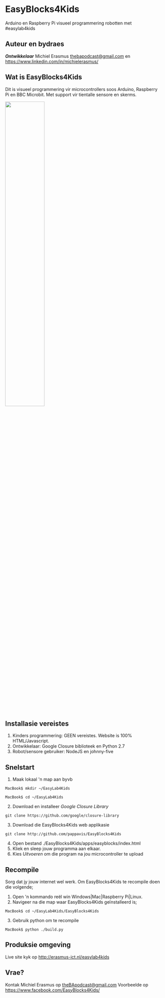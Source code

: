 # EasyBlocks4Kids
Arduino en Raspberry Pi visueel programmering robotten met #easylab4kids

Auteur en bydraes
---

***Ontwikkelaar*** Michiel Erasmus  thebapodcast@gmail.com  en  https://www.linkedin.com/in/michielerasmus/

Wat is EasyBlocks4Kids
---
Dit is visueel programmering vir microcontrollers soos Arduino, Raspberry Pi en BBC Microbit. Met support vir tientalle sensore en skerms.

<img src="https://i.imgur.com/zrBxmlm.png" width="50%" hight="50%">

Installasie vereistes
---
1. Kinders programmering: GEEN vereistes. Website is 100% HTML/Javascript.
2. Ontwikkelaar: Google Closure biblioteek en Python 2.7
3. Robot/sensore gebruiker: NodeJS en johnny-five

Snelstart
---
1. Maak lokaal 'n map aan byvb
```
MacBook$ mkdir ~/EasyLab4Kids
```

```
MacBook$ cd ~/EasyLab4Kids
```

2. Download en installeer *Google Closure Library* 
```
git clone https://github.com/google/closure-library
```

3. Download die EasyBlocks4Kids web applikasie
```
git clone http://github.com/pappavis/EasyBlocks4Kids
```
4. Open bestand ./EasyBlocks4Kids/apps/easyblocks/index.html
5. Kliek en sleep jouw programma aan elkaar.
6. Kies *Uitvoeren* om die program na jou microcontroller te upload

Recompile
---
Sorg dat jy jouw internet wel werk. 
Om EasyBlocks4Kids te recompile doen die volgende;

1. Open 'n kommando reël win Windows|Mac|Raspberry Pi|Linux.
2. Navigeer na die map waar EasyBlocks4Kids geïnstalleerd is;

```
MacBook$ cd ~/EasyLab4Kids/EasyBlocks4Kids
```

3. Gebruik python om te recompile

```
MacBook$ python ./build.py
```

Produksie omgeving
---
Live site kyk op http://erasmus-ict.nl/easylab4kids

Vrae?
---
Kontak Michiel Erasmus op theBApodcast@gmail.com
Voorbeelde op https://www.facebook.com/EasyBlocks4Kids/
